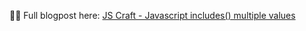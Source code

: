 👨‍💻 Full blogpost here: [JS Craft - Javascript includes() multiple values](https://www.js-craft.io/blog/javascript-includes-multiple-values/)